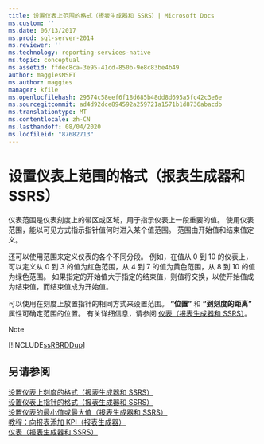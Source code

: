 ```yaml
---
title: 设置仪表上范围的格式（报表生成器和 SSRS）| Microsoft Docs
ms.custom: ''
ms.date: 06/13/2017
ms.prod: sql-server-2014
ms.reviewer: ''
ms.technology: reporting-services-native
ms.topic: conceptual
ms.assetid: ffdec8ca-3e95-41cd-850b-9e8c83be4b49
author: maggiesMSFT
ms.author: maggies
manager: kfile
ms.openlocfilehash: 29574c58eef6f18d685b48dd8d695a5fc42c3e6e
ms.sourcegitcommit: ad4d92dce894592a259721a1571b1d8736abacdb
ms.translationtype: MT
ms.contentlocale: zh-CN
ms.lasthandoff: 08/04/2020
ms.locfileid: "87682713"
---
```

# <a name="formatting-ranges-on-a-gauge-report-builder-and-ssrs"></a>设置仪表上范围的格式（报表生成器和 SSRS）
  仪表范围是仪表刻度上的带区或区域，用于指示仪表上一段重要的值。 使用仪表范围，能以可见方式指示指针值何时进入某个值范围。 范围由开始值和结束值定义。  
  
 还可以使用范围来定义仪表的各个不同分段。 例如，在值从 0 到 10 的仪表上，可以定义从 0 到 3 的值为红色范围，从 4 到 7 的值为黄色范围，从 8 到 10 的值为绿色范围。 如果指定的开始值大于指定的结束值，则值将交换，以使开始值成为结束值，而结束值成为开始值。  
  
 可以使用在刻度上放置指针的相同方式来设置范围。 **“位置”** 和 **“到刻度的距离”** 属性可确定范围的位置。 有关详细信息，请参阅 [仪表（报表生成器和 SSRS）](gauges-report-builder-and-ssrs.md)。  
  
> [!NOTE]  
>  [!INCLUDE[ssRBRDDup](../../includes/ssrbrddup-md.md)]  
  
## <a name="see-also"></a>另请参阅  
 [设置仪表上刻度的格式（报表生成器和 SSRS）](formatting-scales-on-a-gauge-report-builder-and-ssrs.md)   
 [设置仪表上指针的格式（报表生成器和 SSRS）](formatting-pointers-on-a-gauge-report-builder-and-ssrs.md)   
 [设置仪表的最小值或最大值（报表生成器和 SSRS）](set-a-minimum-or-maximum-on-a-gauge-report-builder-and-ssrs.md)   
 [教程：向报表添加 KPI（报表生成器）](../tutorial-adding-a-kpi-to-your-report-report-builder.md)   
 [仪表（报表生成器和 SSRS）](gauges-report-builder-and-ssrs.md)  
  
  

